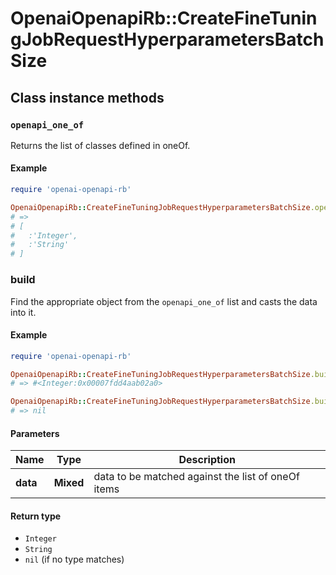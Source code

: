 # OpenaiOpenapiRb::CreateFineTuningJobRequestHyperparametersBatchSize

## Class instance methods

### `openapi_one_of`

Returns the list of classes defined in oneOf.

#### Example

```ruby
require 'openai-openapi-rb'

OpenaiOpenapiRb::CreateFineTuningJobRequestHyperparametersBatchSize.openapi_one_of
# =>
# [
#   :'Integer',
#   :'String'
# ]
```

### build

Find the appropriate object from the `openapi_one_of` list and casts the data into it.

#### Example

```ruby
require 'openai-openapi-rb'

OpenaiOpenapiRb::CreateFineTuningJobRequestHyperparametersBatchSize.build(data)
# => #<Integer:0x00007fdd4aab02a0>

OpenaiOpenapiRb::CreateFineTuningJobRequestHyperparametersBatchSize.build(data_that_doesnt_match)
# => nil
```

#### Parameters

| Name | Type | Description |
| ---- | ---- | ----------- |
| **data** | **Mixed** | data to be matched against the list of oneOf items |

#### Return type

- `Integer`
- `String`
- `nil` (if no type matches)

